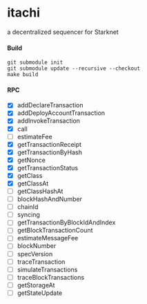 # itachi
a decentralized sequencer for Starknet

#### Build
```shell
git submodule init
git submodule update --recursive --checkout
make build
```


#### RPC
- [x] addDeclareTransaction
- [x] addDeployAccountTransaction
- [x] addInvokeTransaction
- [x] call
- [ ] estimateFee
- [x] getTransactionReceipt
- [x] getTransactionByHash
- [x] getNonce
- [x] getTransactionStatus
- [x] getClass
- [x] getClassAt
- [ ] getClassHashAt
- [ ] blockHashAndNumber
- [ ] chainId
- [ ] syncing
- [ ] getTransactionByBlockIdAndIndex
- [ ] getBlockTransactionCount
- [ ] estimateMessageFee
- [ ] blockNumber
- [ ] specVersion
- [ ] traceTransaction
- [ ] simulateTransactions
- [ ] traceBlockTransactions
- [ ] getStorageAt
- [ ] getStateUpdate
